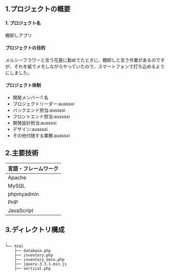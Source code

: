 ## 1.プロジェクトの概要

#### 1. プロジェクト名

棚卸しアプリ

#### プロジェクトの目的

メルシーフラワーと言う花屋に勤めてたときに、棚卸しと言う作業があるのですが、それを紙でメモしながらやっていたので、スマートフォンで打ち込めるようにしました。

#### プロジェクト体制

- 開発メンバー:1 名
- プロジェクトリーダー:ausssxi
- バックエンド担当:ausssxi
- フロントエンド担当:ausssxi
- 開発設計担当:ausssxi
- デザイン:ausssxi
- その他付随する業務:ausssxi

## 2.主要技術

| 言語・フレームワーク       |
| -------------------- |
| Apache               |
| MySQL                |
| phpmyadmin           | 
| PHP                  |
| JavaScript           |

## 3.ディレクトリ構成

```
.
└── html
    ├── database.php
    ├── inventory.php
    ├── inventory_data.php
    ├── jquery-3.3.1.min.js
    ├── vertical.php
   
```
